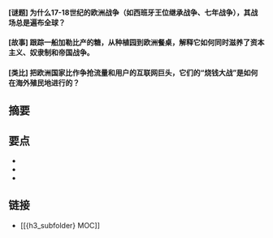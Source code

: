 #### [谜题] 为什么17-18世纪的欧洲战争（如西班牙王位继承战争、七年战争），其战场总是遍布全球？


#### [故事] 跟踪一船加勒比产的糖，从种植园到欧洲餐桌，解释它如何同时滋养了资本主义、奴隶制和帝国战争。


#### [类比] 把欧洲国家比作争抢流量和用户的互联网巨头，它们的“烧钱大战”是如何在海外殖民地进行的？


## 摘要


## 要点

- 
- 
- 

## 链接

- [[{h3_subfolder} MOC]]
